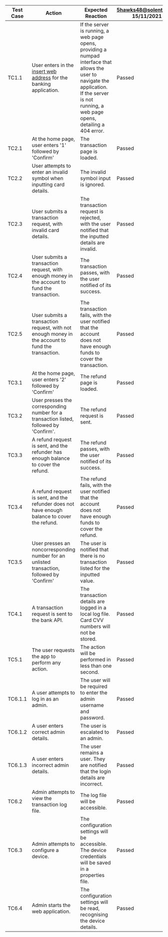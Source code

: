 | Test Case 	| Action                                                                                            	| Expected Reaction                                                                                                                                                                                 	| 5hawks48@solent.ac.uk 15/11/2021 |
|-----------	|---------------------------------------------------------------------------------------------------	|---------------------------------------------------------------------------------------------------------------------------------------------------------------------------------------------------	|----------------------------------|
| TC1.1     	| User enters in the [insert web address](url) for the banking application.                         	| If the server is running, a web page opens, providing a numpad interface that allows the user to navigate the application. If the server is not running, a web page opens, detailing a 404 error. 	|Passed
| TC2.1     	| At the home page, user enters '1' followed by 'Confirm'                                           	| The transaction page is loaded.                                                                                                                                                                   	|Passed
| TC2.2     	| User attempts to enter an invalid symbol when inputting card details.                             	| The invalid symbol input is ignored.                                                                                                                                                              	|Passed
| TC2.3     	| User submits a transaction request, with invalid card details.                                    	| The transaction request is rejected, with the user notified that the inputted details are invalid.                                                                                                	|Passed
| TC2.4     	| User submits a transaction request, with enough money in the account to fund the transaction.     	| The transaction passes, with the user notified of its success.                                                                                                                                    	|Passed
| TC2.5     	| User submits a transaction request, with not enough money in the account to fund the transaction. 	| The transaction fails, with the user notified that the account does not have enough funds to cover the transaction.                                                                               	|Passed
| TC3.1     	| At the home page, user enters '2' followed by 'Confirm'                                           	| The refund page is loaded.                                                                                                                                                                        	|Passed
| TC3.2     	| User presses the corresponding number for a transaction listed, followed by 'Confirm'.            	| The refund request is sent.                                                                                                                                                                       	|Passed
| TC3.3     	| A refund request is sent, and the refunder has enough balance to cover the refund.                	| The refund passes, with the user notified of its success.                                                                                                                                         	|Passed
| TC3.4     	| A refund request is sent, and the refunder does not have enough balance to cover the refund.      	| The refund fails, with the user notified that the account does not have enough funds to cover the refund.                                                                                         	|Passed
| TC3.5     	| User presses an  noncorresponding number for an unlisted transaction, followed by 'Confirm'       	| The user is notified that there is no transaction listed for the inputted value.                                                                                                                  	|Passed
| TC4.1     	| A transaction request is sent to the bank API.                                                    	| The transaction details are logged in a local log file. Card CVV numbers will not be stored.                                                                                                      	|Passed
| TC5.1     	| The user requests the app to perform any action.                                                  	| The action will be performed in less than one second.                                                                                                                                             	|Passed
| TC6.1.1   	| A user attempts to log in as an admin.                                                            	| The user will be required to enter the admin username and password.                                                                                                                               	|Passed
| TC6.1.2   	| A user enters correct admin details.                                                              	| The user is escalated to an admin.                                                                                                                                                                	|Passed
| TC6.1.3   	| A user enters incorrect admin details.                                                            	| The user remains a user. They are notified that the login details are incorrect.                                                                                                                  	|Passed
| TC6.2     	| Admin attempts to view the transaction log file.                                                  	| The log file will be accessible.                                                                                                                                                                  	|Passed
| TC6.3     	| Admin attempts to configure a device.                                                             	| The configuration settings will be accessible. The device credentials will be saved in a properties file.                                                                                         	|Passed
| TC6.4     	| Admin starts the web application.                                                                 	| The configuration settings will be read, recognising the device details.                                                                                                                          	|Passed